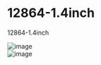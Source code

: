 # 12864-1.4inch
12864-1.4inch


![image](https://github.com/eddyElectronics/12864-1.4inch/assets/4636804/69dc618a-5613-4ec5-8929-0e199a374eed)  
![image](https://github.com/eddyElectronics/12864-1.4inch/assets/4636804/dddae1b8-15f7-44b1-8cdc-22d4dd1b637c)  
 



